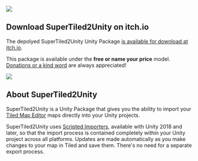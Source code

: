 ![](https://raw.githubusercontent.com/Seanba/seanba.github.io/master/assets/images/st2u-bar-wide.png)

Download SuperTiled2Unity on itch.io
-------------------------------------------------------------------------------
The depolyed SuperTiled2Unity Unity Package [is available for download at itch.io](https://seanba.itch.io/supertiled2unity).

This package is available under the **free or name your price** model. [Donations or a kind word](https://seanba.com/donate) are always appreciated!

![](https://raw.githubusercontent.com/Seanba/seanba.github.io/master/assets/images/overhead-in-unity.png)

About SuperTiled2Unity
-------------------------------------------------------------------------------

SuperTiled2Unity is a Unity Package that gives you the ability to import your [Tiled Map Editor](https://www.mapeditor.org/) maps directly into your Unity projects.

SuperTiled2Unity uses [Scripted Importers](https://docs.unity3d.com/Manual/ScriptedImporters.html), available with Unity 2018 and later, so that the import process is contained completely within your Unity project across all platforms. Updates are made automatically as you make changes to your map in Tiled and save them. There's no need for a separate export process.

